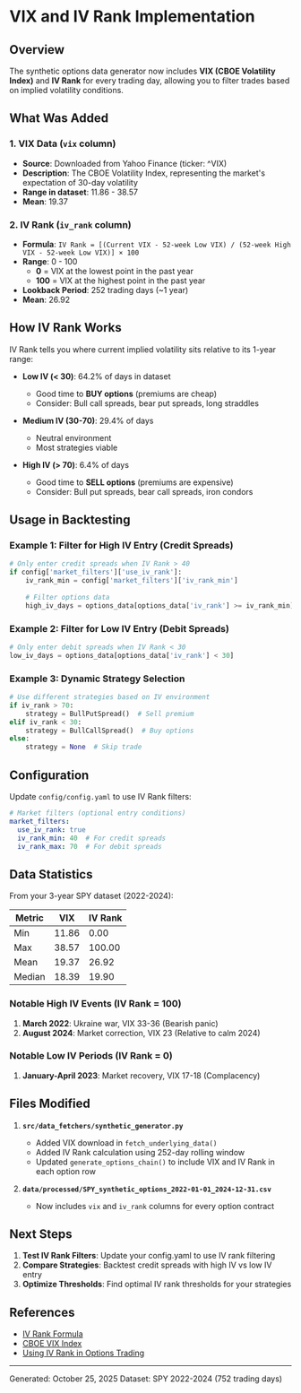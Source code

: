 # VIX and IV Rank Implementation

## Overview
The synthetic options data generator now includes **VIX (CBOE Volatility Index)** and **IV Rank** for every trading day, allowing you to filter trades based on implied volatility conditions.

## What Was Added

### 1. VIX Data (`vix` column)
- **Source**: Downloaded from Yahoo Finance (ticker: ^VIX)
- **Description**: The CBOE Volatility Index, representing the market's expectation of 30-day volatility
- **Range in dataset**: 11.86 - 38.57
- **Mean**: 19.37

### 2. IV Rank (`iv_rank` column)
- **Formula**: `IV Rank = [(Current VIX - 52-week Low VIX) / (52-week High VIX - 52-week Low VIX)] × 100`
- **Range**: 0 - 100
  - **0** = VIX at the lowest point in the past year
  - **100** = VIX at the highest point in the past year
- **Lookback Period**: 252 trading days (~1 year)
- **Mean**: 26.92

## How IV Rank Works

IV Rank tells you where current implied volatility sits relative to its 1-year range:

- **Low IV (< 30)**: 64.2% of days in dataset
  - Good time to **BUY options** (premiums are cheap)
  - Consider: Bull call spreads, bear put spreads, long straddles

- **Medium IV (30-70)**: 29.4% of days
  - Neutral environment
  - Most strategies viable

- **High IV (> 70)**: 6.4% of days
  - Good time to **SELL options** (premiums are expensive)
  - Consider: Bull put spreads, bear call spreads, iron condors

## Usage in Backtesting

### Example 1: Filter for High IV Entry (Credit Spreads)
```python
# Only enter credit spreads when IV Rank > 40
if config['market_filters']['use_iv_rank']:
    iv_rank_min = config['market_filters']['iv_rank_min']
    
    # Filter options data
    high_iv_days = options_data[options_data['iv_rank'] >= iv_rank_min]
```

### Example 2: Filter for Low IV Entry (Debit Spreads)
```python
# Only enter debit spreads when IV Rank < 30
low_iv_days = options_data[options_data['iv_rank'] < 30]
```

### Example 3: Dynamic Strategy Selection
```python
# Use different strategies based on IV environment
if iv_rank > 70:
    strategy = BullPutSpread()  # Sell premium
elif iv_rank < 30:
    strategy = BullCallSpread()  # Buy options
else:
    strategy = None  # Skip trade
```

## Configuration

Update `config/config.yaml` to use IV Rank filters:

```yaml
# Market filters (optional entry conditions)
market_filters:
  use_iv_rank: true
  iv_rank_min: 40  # For credit spreads
  iv_rank_max: 70  # For debit spreads
```

## Data Statistics

From your 3-year SPY dataset (2022-2024):

| Metric | VIX | IV Rank |
|--------|-----|---------|
| Min | 11.86 | 0.00 |
| Max | 38.57 | 100.00 |
| Mean | 19.37 | 26.92 |
| Median | 18.39 | 19.90 |

### Notable High IV Events (IV Rank = 100)
1. **March 2022**: Ukraine war, VIX 33-36 (Bearish panic)
2. **August 2024**: Market correction, VIX 23 (Relative to calm 2024)

### Notable Low IV Periods (IV Rank = 0)
1. **January-April 2023**: Market recovery, VIX 17-18 (Complacency)

## Files Modified

1. **`src/data_fetchers/synthetic_generator.py`**
   - Added VIX download in `fetch_underlying_data()`
   - Added IV Rank calculation using 252-day rolling window
   - Updated `generate_options_chain()` to include VIX and IV Rank in each option row

2. **`data/processed/SPY_synthetic_options_2022-01-01_2024-12-31.csv`**
   - Now includes `vix` and `iv_rank` columns for every option contract

## Next Steps

1. **Test IV Rank Filters**: Update your config.yaml to use IV rank filtering
2. **Compare Strategies**: Backtest credit spreads with high IV vs low IV entry
3. **Optimize Thresholds**: Find optimal IV rank thresholds for your strategies

## References

- [IV Rank Formula](https://www.projectfinance.com/iv-rank-percentile/)
- [CBOE VIX Index](https://www.cboe.com/tradable_products/vix/)
- [Using IV Rank in Options Trading](https://www.warriortrading.com/implied-volatility-iv-rank/)

---
Generated: October 25, 2025
Dataset: SPY 2022-2024 (752 trading days)
